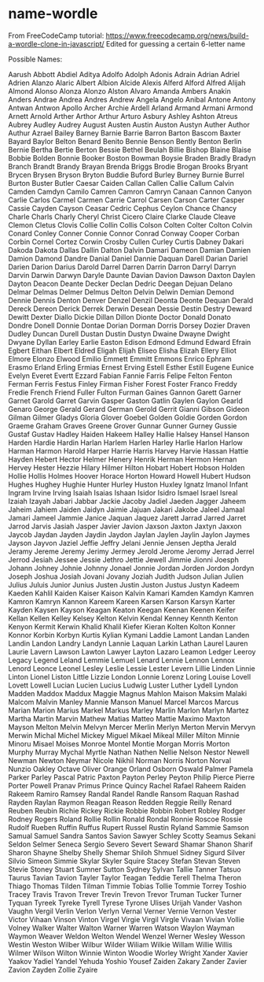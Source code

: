 # name-wordle

From FreeCodeCamp tutorial: https://www.freecodecamp.org/news/build-a-wordle-clone-in-javascript/
Edited for guessing a certain 6-letter name

Possible Names:

Aarush
Abbott
Abdiel
Aditya
Adolfo
Adolph
Adonis
Adrain
Adrian
Adriel
Adrien
Alanzo
Alaric
Albert
Albion
Alcide
Alexis
Alferd
Alford
Alfred
Alijah
Almond
Alonso
Alonza
Alonzo
Alston
Alvaro
Amanda
Ambers
Anakin
Anders
Andrae
Andrea
Andres
Andrew
Angela
Angelo
Anibal
Antone
Antony
Antwan
Antwon
Apollo
Archer
Archie
Ardell
Arland
Armand
Armani
Armond
Arnett
Arnold
Arther
Arthor
Arthur
Arturo
Asbury
Ashley
Ashton
Atreus
Aubrey
Audley
Audrey
August
Austen
Austin
Auston
Austyn
Auther
Author
Authur
Azrael
Bailey
Barney
Barnie
Barrie
Barron
Barton
Bascom
Baxter
Bayard
Baylor
Belton
Benard
Benito
Bennie
Benson
Bently
Benton
Berlin
Bernie
Bertha
Bertie
Berton
Bessie
Bethel
Beulah
Billie
Bishop
Blaine
Blaise
Bobbie
Bolden
Bonnie
Booker
Boston
Bowman
Boysie
Braden
Bradly
Bradyn
Branch
Brandt
Brandy
Brayan
Brenda
Briggs
Brodie
Brogan
Brooks
Bryant
Brycen
Brysen
Bryson
Bryton
Buddie
Buford
Burley
Burney
Burnie
Burrel
Burton
Buster
Butler
Caesar
Caiden
Callan
Callen
Callie
Callum
Calvin
Camden
Camdyn
Camilo
Camren
Camron
Camryn
Canaan
Cannon
Canyon
Carlie
Carlos
Carmel
Carmen
Carrie
Carrol
Carsen
Carson
Carter
Casper
Cassie
Cayden
Cayson
Ceasar
Cedric
Cephus
Ceylon
Chance
Chancy
Charle
Charls
Charly
Cheryl
Christ
Cicero
Claire
Clarke
Claude
Cleave
Clemon
Cletus
Clovis
Collie
Collin
Collis
Colson
Colten
Colter
Colton
Colvin
Conard
Conley
Conner
Connie
Connor
Conrad
Conway
Cooper
Corban
Corbin
Cornel
Cortez
Corwin
Crosby
Cullen
Curley
Curtis
Dabney
Dakari
Dakoda
Dakota
Dallas
Dallin
Dalton
Dalvin
Damari
Dameon
Damian
Damien
Damion
Damond
Dandre
Danial
Daniel
Dannie
Daquan
Darell
Darian
Dariel
Darien
Darion
Darius
Darold
Darrel
Darren
Darrin
Darron
Darryl
Darryn
Darvin
Darwin
Darwyn
Daryle
Daunte
Davian
Davion
Dawson
Daxton
Daylen
Dayton
Deacon
Deante
Decker
Declan
Dedric
Deegan
Dejuan
Delano
Delmar
Delmas
Delmer
Delmus
Delton
Delvin
Delwin
Demian
Demond
Dennie
Dennis
Denton
Denver
Denzel
Denzil
Deonta
Deonte
Dequan
Derald
Dereck
Dereon
Derick
Derrek
Derwin
Desean
Dessie
Destin
Destry
Deward
Dewitt
Dexter
Diallo
Dickie
Dillan
Dillon
Dionte
Doctor
Donald
Donato
Dondre
Donell
Donnie
Dontae
Dorian
Dorman
Dorris
Dorsey
Dozier
Draven
Dudley
Duncan
Durell
Dustan
Dustin
Dustyn
Dwaine
Dwayne
Dwight
Dwyane
Dyllan
Earley
Earlie
Easton
Edison
Edmond
Edmund
Edward
Efrain
Egbert
Eithan
Elbert
Eldred
Eligah
Elijah
Eliseo
Elisha
Elizah
Ellery
Elliot
Elmore
Elonzo
Elwood
Emilio
Emmett
Emmitt
Emmons
Enrico
Ephram
Erasmo
Erland
Erling
Ermias
Ernest
Erving
Estell
Esther
Estill
Eugene
Eunice
Evelyn
Everet
Evertt
Ezzard
Fabian
Fannie
Farris
Felipe
Felton
Fenton
Ferman
Ferris
Festus
Finley
Firman
Fisher
Forest
Foster
Franco
Freddy
Fredie
French
Friend
Fuller
Fulton
Furman
Gaines
Gannon
Garett
Garner
Garnet
Garold
Garret
Garvin
Gasper
Gaston
Gatlin
Gaylen
Gaylon
Gearld
Genaro
George
Gerald
Gerard
German
Gerold
Gerrit
Gianni
Gibson
Gideon
Gilman
Gilmer
Gladys
Gloria
Glover
Goebel
Golden
Goldie
Gorden
Gordon
Graeme
Graham
Graves
Greene
Grover
Gunnar
Gunner
Gurney
Gussie
Gustaf
Gustav
Hadley
Haiden
Hakeem
Halley
Hallie
Halsey
Hansel
Hanson
Harden
Hardie
Hardin
Harlan
Harlem
Harlen
Harley
Harlie
Harlon
Harlow
Harman
Harmon
Harold
Harper
Harrie
Harris
Harvey
Harvie
Hassan
Hattie
Hayden
Hebert
Hector
Helmer
Henery
Henrik
Herman
Hermon
Hernan
Hervey
Hester
Hezzie
Hilary
Hilmer
Hilton
Hobart
Hobert
Hobson
Holden
Hollie
Hollis
Holmes
Hoover
Horace
Horton
Howard
Howell
Hubert
Hudson
Hughes
Hughey
Hughie
Hunter
Hurley
Huston
Huxley
Ignatz
Imanol
Infant
Ingram
Irvine
Irving
Isaiah
Isaias
Ishaan
Isidor
Isidro
Ismael
Israel
Isreal
Izaiah
Izayah
Jabari
Jabbar
Jackie
Jacoby
Jadiel
Jaeden
Jagger
Jaheem
Jaheim
Jahiem
Jaiden
Jaidyn
Jaimie
Jajuan
Jakari
Jakobe
Jaleel
Jamaal
Jamari
Jameel
Jammie
Janice
Jaquan
Jaquez
Jarett
Jarrad
Jarred
Jarret
Jarrod
Jarvis
Jasiah
Jasper
Javier
Javion
Jaxson
Jaxton
Jaxtyn
Jaxxon
Jaycob
Jaydan
Jayden
Jaydin
Jaydon
Jaylan
Jaylen
Jaylin
Jaylon
Jaymes
Jayson
Jayvon
Jaziel
Jeffie
Jeffry
Jelani
Jennie
Jensen
Jeptha
Jerald
Jeramy
Jereme
Jeremy
Jerimy
Jermey
Jerold
Jerome
Jeromy
Jerrad
Jerrel
Jerrod
Jesiah
Jessee
Jessie
Jethro
Jettie
Jewell
Jimmie
Jionni
Joesph
Johann
Johney
Johnie
Johnny
Jonael
Jonnie
Jordan
Jorden
Jordon
Jordyn
Joseph
Joshua
Josiah
Jovani
Jovany
Joziah
Judith
Judson
Julian
Julien
Julius
Juluis
Junior
Junius
Justen
Justin
Juston
Justus
Justyn
Kadeem
Kaeden
Kahlil
Kaiden
Kaiser
Kaison
Kalvin
Kamari
Kamden
Kamdyn
Kamren
Kamron
Kamryn
Kannon
Kareem
Kareen
Karsen
Karson
Karsyn
Karter
Kayden
Kaysen
Kayson
Keagan
Keaton
Keegan
Keenan
Keenen
Keifer
Kellan
Kellen
Kelley
Kelsey
Kelton
Kelvin
Kendal
Kenney
Kennth
Kenton
Kenyon
Kermit
Kerwin
Khalid
Khalil
Kiefer
Kieran
Kolten
Kolton
Konner
Konnor
Korbin
Korbyn
Kurtis
Kylian
Kymani
Laddie
Lamont
Landan
Landen
Landin
Landon
Landry
Landyn
Lannie
Laquan
Larkin
Lathan
Laurel
Lauren
Laurie
Lavern
Lawson
Lawton
Lawyer
Layton
Lazaro
Leamon
Ledger
Leeroy
Legacy
Legend
Leland
Lemmie
Lemuel
Lenard
Lennie
Lennon
Lennox
Lenord
Leonce
Leonel
Lesley
Leslie
Lessie
Lester
Levern
Lillie
Linden
Linnie
Linton
Lionel
Liston
Little
Lizzie
London
Lonnie
Lorenz
Loring
Louise
Lovell
Lovett
Lowell
Lucian
Lucien
Lucius
Ludwig
Luster
Luther
Lydell
Lyndon
Madden
Maddox
Maddux
Maggie
Magnus
Mahlon
Maison
Maksim
Malaki
Malcom
Malvin
Manley
Mannie
Manson
Manuel
Marcel
Marcos
Marcus
Marian
Marion
Marius
Markel
Markus
Marley
Marlin
Marlon
Marlyn
Martez
Martha
Martin
Marvin
Mathew
Matias
Matteo
Mattie
Maximo
Maxton
Mayson
Melton
Melvin
Melvyn
Mercer
Merlin
Merlyn
Merton
Mervin
Mervyn
Merwin
Michal
Michel
Mickey
Miguel
Mikael
Mikeal
Miller
Milton
Minnie
Minoru
Misael
Moises
Monroe
Montel
Montie
Morgan
Morris
Morton
Murphy
Murray
Mychal
Myrtle
Nathan
Nathen
Nellie
Nelson
Nestor
Newell
Newman
Newton
Neymar
Nicole
Nikhil
Norman
Norris
Norton
Norval
Nunzio
Oakley
Octave
Oliver
Orange
Orland
Osborn
Oswald
Palmer
Pamela
Parker
Parley
Pascal
Patric
Paxton
Payton
Perley
Peyton
Philip
Pierce
Pierre
Porter
Powell
Pranav
Primus
Prince
Quincy
Rachel
Rafael
Raheem
Raiden
Rakeem
Ramiro
Ramsey
Randal
Randel
Randle
Ransom
Raquan
Rashad
Rayden
Raylan
Raymon
Reagan
Reason
Redden
Reggie
Reilly
Renard
Reuben
Reubin
Richie
Rickey
Rickie
Robbie
Robbin
Robert
Robley
Rodger
Rodney
Rogers
Roland
Rollie
Rollin
Ronald
Rondal
Ronnie
Roscoe
Rossie
Rudolf
Rueben
Ruffin
Ruffus
Rupert
Russel
Rustin
Ryland
Sammie
Samson
Samual
Samuel
Sandra
Santos
Savion
Sawyer
Schley
Scotty
Seamus
Sekani
Seldon
Selmer
Seneca
Sergio
Severo
Severt
Seward
Shamar
Shanon
Sharif
Sharon
Shayne
Shelby
Shelly
Shemar
Shiloh
Shmuel
Sidney
Sigurd
Silver
Silvio
Simeon
Simmie
Skylar
Skyler
Squire
Stacey
Stefan
Stevan
Steven
Stevie
Stoney
Stuart
Sumner
Sutton
Sydney
Sylvan
Tallie
Tanner
Tatsuo
Taurus
Tavian
Tavion
Tayler
Taylor
Teagan
Teddie
Terell
Thelma
Theron
Thiago
Thomas
Tilden
Tilman
Timmie
Tobias
Tollie
Tommie
Torrey
Toshio
Tracey
Travis
Travon
Trever
Trevin
Trevon
Trevor
Truman
Tucker
Turner
Tyquan
Tyreek
Tyreke
Tyrell
Tyrese
Tyrone
Ulises
Urijah
Vander
Vashon
Vaughn
Vergil
Verlin
Verlon
Verlyn
Vernal
Verner
Vernie
Vernon
Vester
Victor
Vihaan
Vinson
Vinton
Virgel
Virgie
Virgil
Virgle
Vivaan
Vivian
Vollie
Volney
Walker
Walter
Walton
Warner
Warren
Watson
Waylon
Wayman
Waymon
Weaver
Weldon
Welton
Wendel
Wenzel
Werner
Wesley
Wesson
Westin
Weston
Wilber
Wilbur
Wilder
Wiliam
Wilkie
Willam
Willie
Willis
Wilmer
Wilson
Wilton
Winnie
Winton
Woodie
Worley
Wright
Xander
Xavier
Yaakov
Yadiel
Yandel
Yehuda
Yoshio
Yousef
Zaiden
Zakary
Zander
Zavier
Zavion
Zayden
Zollie
Zyaire
